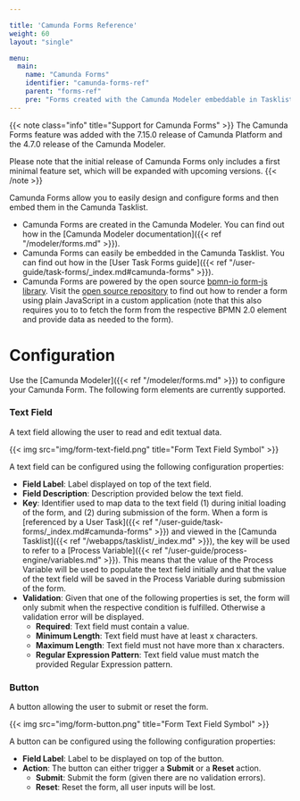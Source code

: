 ```yaml
---

title: 'Camunda Forms Reference'
weight: 60
layout: "single"

menu:
  main:
    name: "Camunda Forms"
    identifier: "camunda-forms-ref"
    parent: "forms-ref"
    pre: "Forms created with the Camunda Modeler embeddable in Tasklist"
---
```



{{< note class="info" title="Support for Camunda Forms" >}}
The Camunda Forms feature was added with the 7.15.0 release of Camunda Platform and the 4.7.0 release of the Camunda Modeler.

Please note that the initial release of Camunda Forms only includes a first minimal feature set, which will be expanded with upcoming versions.
{{< /note >}}


Camunda Forms allow you to easily design and configure forms and then embed them in the Camunda Tasklist.
* Camunda Forms are created in the Camunda Modeler. You can find out how in the [Camunda Modeler documentation]({{< ref "/modeler/forms.md" >}}).
* Camunda Forms can easily be embedded in the Camunda Tasklist. You can find out how in the [User Task Forms guide]({{< ref "/user-guide/task-forms/_index.md#camunda-forms" >}}).
* Camunda Forms are powered by the open source [bpmn-io form-js library](https://github.com/bpmn-io/form-js). Visit the [open source repository](https://github.com/bpmn-io/form-js) to find out how to render a form using plain JavaScript in a custom application (note that this also requires you to to fetch the form from the respective BPMN 2.0 element and provide data as needed to the form).


# Configuration

Use the [Camunda Modeler]({{< ref "/modeler/forms.md" >}}) to configure your Camunda Form. The following form elements are currently supported.

### Text Field

A text field allowing the user to read and edit textual data.

{{< img src="img/form-text-field.png" title="Form Text Field Symbol" >}}

A text field can be configured using the following configuration properties:

* **Field Label**: Label displayed on top of the text field.
* **Field Description**: Description provided below the text field.
* **Key**: Identifier used to map data to the text field (1) during initial loading of the form, and (2) during submission of the form. When a form is [referenced by a User Task]({{< ref "/user-guide/task-forms/_index.md#camunda-forms" >}}) and viewed in the [Camunda Tasklist]({{< ref "/webapps/tasklist/_index.md" >}}), the key will be used to refer to a [Process Variable]({{< ref "/user-guide/process-engine/variables.md" >}}). This means that the value of the Process Variable will be used to populate the text field initially and that the value of the text field will be saved in the Process Variable during submission of the form.
* **Validation**: Given that one of the following properties is set, the form will only submit when the respective condition is fulfilled. Otherwise a validation error will be displayed.
  * **Required**: Text field must contain a value.
  * **Minimum Length**: Text field must have at least x characters.
  * **Maximum Length**: Text field must not have more than x characters.
  * **Regular Expression Pattern**: Text field value must match the provided Regular Expression pattern.



### Button

A button allowing the user to submit or reset the form.

{{< img src="img/form-button.png" title="Form Text Field Symbol" >}}

A button can be configured using the following configuration properties:

* **Field Label**: Label to be displayed on top of the button.
* **Action**: The button can either trigger a **Submit** or a **Reset** action.
  * **Submit**: Submit the form (given there are no validation errors).
  * **Reset**: Reset the form, all user inputs will be lost.
